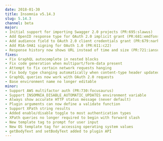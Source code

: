 ```yaml
---
date: 2018-01-30
title: Insomnia v5.14.3
slug: 5.14.3
channel: beta
major:
- Initial support for importing Swagger 2.0 projects (PR:695:slawus)
- Add OpenID response type for OAuth 2.0 implicit grant (PR:681:emdfonseca)
- Add audience field to OAuth 2.0 client credentials grant (PR:679:narhen)
- Add RSA-SHA1 signing for OAuth 1.0 (PR:611:c22)
- Response history now shows URL instead of time and size (PR:721:iansu)
fixes:
- Fix GraphQL autocomplete in nested blocks
- Fix code generation when multipart/form-data present
- Attempt to fix certain network requests hanging
- Fix body type changing automatically when content-type header updated
- GraphQL queries now work with OAuth 2.0 requests
- Base environment name no longer editable
minor:
- Support AWS multifactor auth (PR:730:focusaurus)
- Support INSOMNIA_DISABLE_AUTOMATIC_UPDATES environment variable
- Always show accurate HTTP status message (never default)
- Plugin arguments can now define a validate function 
- Support XPath string results
- Added enable/disable toggle to most authentication types
- XPath queries no longer required to begin with forward slash
- New template tag to prompt for user input
- New OS template tag for accessing operating system values
- getBodyText and setBodyText added to plugin API
---
```

